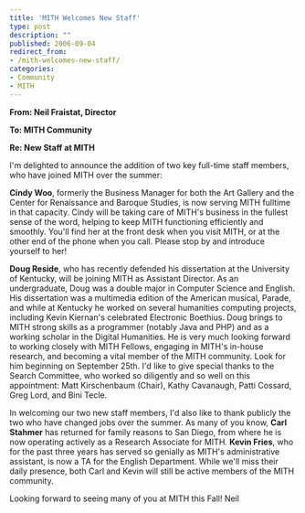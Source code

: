 ```yaml
---
title: 'MITH Welcomes New Staff'
type: post
description: ""
published: 2006-09-04
redirect_from: 
- /mith-welcomes-new-staff/
categories:
- Community
- MITH
---
```

**From: Neil Fraistat, Director**

**To: MITH Community**

**Re: New Staff at MITH**

I'm delighted to announce the addition of two key full-time staff members, who have joined MITH over the summer:

**Cindy Woo**, formerly the Business Manager for both the Art Gallery and the Center for Renaissance and Baroque Studies, is now serving MITH fulltime in that capacity. Cindy will be taking care of MITH's business in the fullest sense of the word, helping to keep MITH functioning efficiently and smoothly. You'll find her at the front desk when you visit MITH, or at the other end of the phone when you call. Please stop by and introduce yourself to her!

**Doug Reside**, who has recently defended his dissertation at the University of Kentucky, will be joining MITH as Assistant Director. As an undergraduate, Doug was a double major in Computer Science and English. His dissertation was a multimedia edition of the American musical, Parade, and while at Kentucky he worked on several humanities computing projects, including Kevin Kiernan's celebrated Electronic Boethius. Doug brings to MITH strong skills as a programmer (notably Java and PHP) and as a working scholar in the Digital Humanities. He is very much looking forward to working closely with MITH Fellows, engaging in MITH's in-house research, and becoming a vital member of the MITH community. Look for him beginning on September 25th. I'd like to give special thanks to the Search Committee, who worked so diligently and so well on this appointment: Matt Kirschenbaum (Chair), Kathy Cavanaugh, Patti Cossard, Greg Lord, and Bini Tecle.

In welcoming our two new staff members, I'd also like to thank publicly the two who have changed jobs over the summer. As many of you know, **Carl Stahmer** has returned for family reasons to San Diego, from where he is now operating actively as a Research Associate for MITH. **Kevin Fries**, who for the past three years has served so genially as MITH's administrative assistant, is now a TA for the English Department. While we'll miss their daily presence, both Carl and Kevin will still be active members of the MITH community.

Looking forward to seeing many of you at MITH this Fall! Neil
